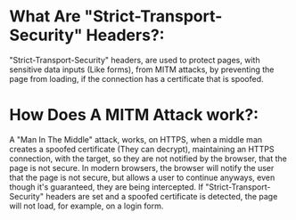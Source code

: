 # What Are "Strict-Transport-Security" Headers?:
"Strict-Transport-Security" headers, are used to protect pages, with sensitive data inputs (Like forms), from MITM attacks, by preventing the page from loading, if the connection has a certificate that is spoofed.

# How Does A MITM Attack work?:
A "Man In The Middle" attack, works, on HTTPS, when a middle man creates a spoofed certificate (They can decrypt), maintaining an HTTPS connection, with the target, so they are not notified by the browser, that the page is not secure. In modern browsers, the browser will notify the user that the page is not secure, but allows a user to continue anyways, even though it's guaranteed, they are being intercepted. 
If "Strict-Transport-Security" headers are set and a spoofed certificate is detected, the page will not load, for example, on a login form.
